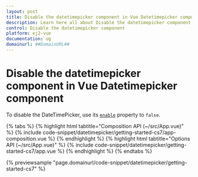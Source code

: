 ```yaml
---
layout: post
title: Disable the datetimepicker component in Vue Datetimepicker component | Syncfusion
description: Learn here all about Disable the datetimepicker component in Syncfusion Vue Datetimepicker component of Syncfusion Essential JS 2 and more.
control: Disable the datetimepicker component 
platform: ej2-vue
documentation: ug
domainurl: ##DomainURL##
---
```


# Disable the datetimepicker component in Vue Datetimepicker component

To disable the DateTimePicker, use its [`enable`](https://ej2.syncfusion.com/vue/documentation/api/datetimepicker/#enabled) property to `false`.

{% tabs %}
{% highlight html tabtitle="Composition API (~/src/App.vue)" %}
{% include code-snippet/datetimepicker/getting-started-cs7/app-composition.vue %}
{% endhighlight %}
{% highlight html tabtitle="Options API (~/src/App.vue)" %}
{% include code-snippet/datetimepicker/getting-started-cs7/app.vue %}
{% endhighlight %}
{% endtabs %}
        
{% previewsample "page.domainurl/code-snippet/datetimepicker/getting-started-cs7" %}